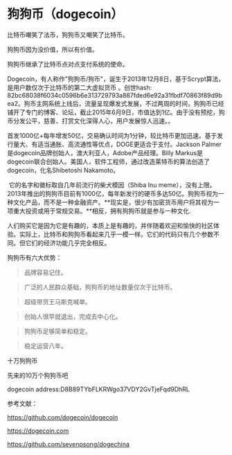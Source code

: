 # 狗狗币（dogecoin）

比特币嘲笑了法币，狗狗币又嘲笑了比特币。 

狗狗币因为没价值，所以有价值。

狗狗币继承了比特币点对点支付系统的使命。



​        Dogecoin，有人称作"狗狗币/狗币"，诞生于2013年12月8日，基于Scrypt算法，是用户数仅次于比特币的第二大虚拟货币 。创世hash: 82bc68038f6034c0596b6e313729793a887fded6e92a31fbdf70863f89d9bea2。狗币主网系统上线后，流量呈现爆发式发展，不过两周的时间，狗狗币已经铺开了专门的博客、论坛，截止2015年6月9日，市值达到1亿。由于没有预挖，狗币分发公平，慈善、打赏文化深得人心，用户发展惊人迅速。。

​	    首发1000亿+每年增发50亿，交易确认时间为1分钟，较比特币更加迅速。基于发行量大、有适当通胀、高流通性等优点，DOGE更适合于支付。Jackson Palmer是dogecoin品牌创始人，澳大利亚人，Adobe产品经理。Billy Markus是dogecoin联合创始人。美国人，软件工程师，通过改造莱特币的算法创造了dogecoin，化名Shibetoshi Nakamoto。

​       它的名字和徽标取自几年前流行的柴犬模因（Shiba Inu meme），没有上限。2013年推出的狗狗币目前有1000亿，每年新发行的硬币多达50亿。狗狗币视为一种文化产品，而不是一种金融资产。**现实是，很少有加密货币用户将其视为一项重大投资或用于常规交易。**相反，拥有狗狗币就是参与一种文化.

​		人们购买它是因为它是有趣的，本质上是有趣的，并伴随着欢迎和愉快的社区体验。实际上，比特币和狗狗币看起来几乎一模一样。它们的代码只有几个参数不同。但它们的经济功能几乎完全相反。

 

狗狗币有六大优势：

> 品牌容易记住。

> 广泛的人民群众基础，狗狗币的地址数量仅次于比特币。

> 超级带货王马斯克喊单。

> 创始人很早就退出，完成去中心化。

> 狗狗币足够简单和稳定。

> 稳定运营八年。



十万狗狗币

先来的10万个狗狗币吧

dogecoin address:D8B89TYbFLKRWgo37VDY2GvTjeFqd9DhRL



参考文献：

https://github.com/dogecoin/dogecoin

https://dogecoin.com

https://github.com/sevenpsong/dogechina





